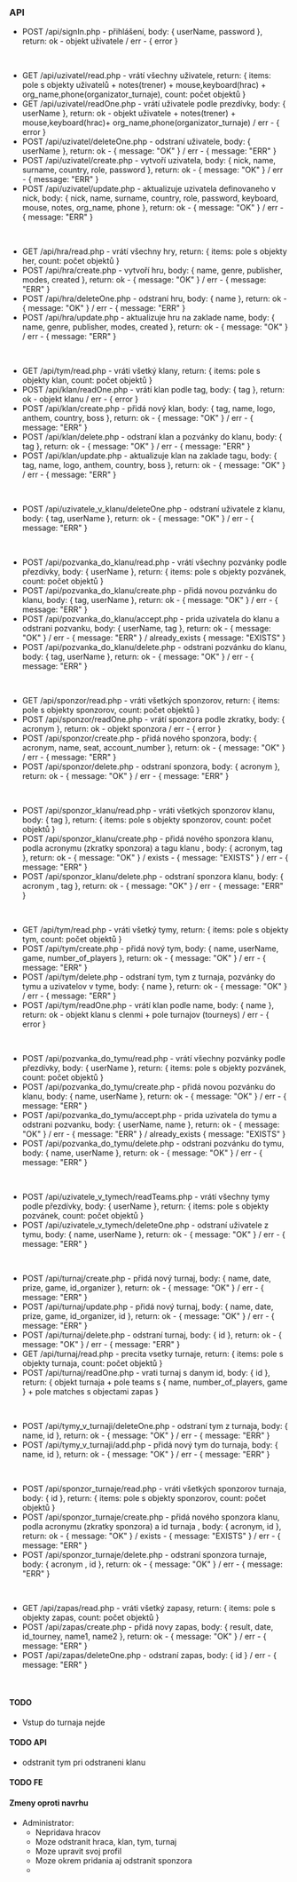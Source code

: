 ### API

- POST /api/signIn.php - přihlášení, body: { userName, password }, return: ok - objekt uživatele / err - { error }

<br />

- GET /api/uzivatel/read.php - vrátí všechny uživatele, return: { items: pole s objekty uživatelů + notes(trener) + mouse,keyboard(hrac) + org_name,phone(organizator_turnaje), count: počet objektů }
- GET /api/uzivatel/readOne.php - vrátí uživatele podle prezdívky, body: { userName }, return: ok - objekt uživatele + notes(trener) + mouse,keyboard(hrac)+ org_name,phone(organizator_turnaje) / err - { error }
- POST /api/uzivatel/deleteOne.php - odstraní uživatele, body: { userName }, return: ok - { message: "OK" } / err - { message: "ERR" }
- POST /api/uzivatel/create.php - vytvoří uzivatela, body: { nick, name, surname, country, role, password }, return: ok - { message: "OK" } / err - { message: "ERR" }
- POST /api/uzivatel/update.php - aktualizuje uzivatela definovaneho v nick, body: { nick, name, surname, country, role, password, keyboard, mouse, notes, org_name, phone }, return: ok - { message: "OK" } / err - { message: "ERR" }

<br />

- GET /api/hra/read.php - vrátí všechny hry, return: { items: pole s objekty her, count: počet objektů }
- POST /api/hra/create.php - vytvoří hru, body: { name, genre, publisher, modes, created }, return: ok - { message: "OK" } / err - { message: "ERR" }
- POST /api/hra/deleteOne.php - odstraní hru, body: { name }, return: ok - { message: "OK" } / err - { message: "ERR" }
- POST /api/hra/update.php - aktualizuje hru na zaklade name, body: { name, genre, publisher, modes, created }, return: ok - { message: "OK" } / err - { message: "ERR" }

<br />

- GET /api/tym/read.php - vráti všetký klany, return: { items: pole s objekty klan, count: počet objektů }
- POST /api/klan/readOne.php - vrátí klan podle tag, body: { tag }, return: ok - objekt klanu / err - { error }
- POST /api/klan/create.php - přidá nový klan, body: { tag, name, logo, anthem, country, boss }, return: ok - { message: "OK" } / err - { message: "ERR" }
- POST /api/klan/delete.php - odstraní klan a pozvánky do klanu, body: { tag }, return: ok - { message: "OK" } / err - { message: "ERR" }
- POST /api/klan/update.php - aktualizuje klan na zaklade tagu, body: { tag, name, logo, anthem, country, boss }, return: ok - { message: "OK" } / err - { message: "ERR" }

<br />

- POST /api/uzivatele_v_klanu/deleteOne.php - odstraní uživatele z klanu, body: { tag, userName }, return: ok - { message: "OK" } / err - { message: "ERR" }

<br />

- POST /api/pozvanka_do_klanu/read.php - vrátí všechny pozvánky podle přezdívky, body: { userName }, return: { items: pole s objekty pozvánek, count: počet objektů }
- POST /api/pozvanka_do_klanu/create.php - přidá novou pozvánku do klanu, body: { tag, userName }, return: ok - { message: "OK" } / err - { message: "ERR" }
- POST /api/pozvanka_do_klanu/accept.php - prida uzivatela do klanu a odstrani pozvanku, body: { userName, tag }, return: ok - { message: "OK" } / err - { message: "ERR" } / already_exists { message: "EXISTS" }
- POST /api/pozvanka_do_klanu/delete.php - odstrani pozvánku do klanu, body: { tag, userName }, return: ok - { message: "OK" } / err - { message: "ERR" }

<br />

- GET /api/sponzor/read.php - vráti všetkých sponzorov, return: { items: pole s objekty sponzorov, count: počet objektů }
- POST /api/sponzor/readOne.php - vrátí sponzora podle zkratky, body: { acronym }, return: ok - objekt sponzora / err - { error }
- POST /api/sponzor/create.php - přidá nového sponzora, body: { acronym, name, seat, account_number }, return: ok - { message: "OK" } / err - { message: "ERR" }
- POST /api/sponzor/delete.php - odstraní sponzora, body: { acronym }, return: ok - { message: "OK" } / err - { message: "ERR" }

<br />

- POST /api/sponzor_klanu/read.php - vráti všetkých sponzorov klanu, body: { tag }, return: { items: pole s objekty sponzorov, count: počet objektů }
- POST /api/sponzor_klanu/create.php - přidá nového sponzora klanu, podla acronymu (zkratky sponzora) a tagu klanu , body: { acronym, tag }, return: ok - { message: "OK" } / exists - { message: "EXISTS" }  / err - { message: "ERR" }
- POST /api/sponzor_klanu/delete.php - odstraní sponzora klanu, body: { acronym , tag }, return: ok - { message: "OK" } / err - { message: "ERR" }

<br />

- GET /api/tym/read.php - vráti všetký tymy, return: { items: pole s objekty tym, count: počet objektů }
- POST /api/tym/create.php - přidá nový tym, body: { name, userName, game, number_of_players }, return: ok - { message: "OK" } / err - { message: "ERR" }
- POST /api/tym/delete.php - odstraní tym, tym z turnaja, pozvánky do tymu a uzivatelov v tyme, body: { name }, return: ok - { message: "OK" } / err - { message: "ERR" }
- POST /api/tym/readOne.php - vrátí klan podle name, body: { name }, return: ok - objekt klanu s clenmi + pole turnajov (tourneys)  / err - { error }

<br />

- POST /api/pozvanka_do_tymu/read.php - vrátí všechny pozvánky podle přezdívky, body: { userName }, return: { items: pole s objekty pozvánek, count: počet objektů }
- POST /api/pozvanka_do_tymu/create.php - přidá novou pozvánku do klanu, body: { name, userName }, return: ok - { message: "OK" } / err - { message: "ERR" }
- POST /api/pozvanka_do_tymu/accept.php - prida uzivatela do tymu a odstrani pozvanku, body: { userName, name }, return: ok - { message: "OK" } / err - { message: "ERR" } / already_exists { message: "EXISTS" }
- POST /api/pozvanka_do_tymu/delete.php - odstrani pozvánku do tymu, body: { name, userName }, return: ok - { message: "OK" } / err - { message: "ERR" }

<br />

- POST /api/uzivatele_v_tymech/readTeams.php - vrátí všechny tymy podle přezdívky, body: { userName }, return: { items: pole s objekty pozvánek, count: počet objektů }
- POST /api/uzivatele_v_tymech/deleteOne.php - odstraní uživatele z tymu, body: { name, userName }, return: ok - { message: "OK" } / err - { message: "ERR" }

<br />

- POST /api/turnaj/create.php - přidá nový turnaj, body: { name, date, prize, game, id_organizer }, return: ok - { message: "OK" } / err - { message: "ERR" }
- POST /api/turnaj/update.php - přidá nový turnaj, body: { name, date, prize, game, id_organizer, id }, return: ok - { message: "OK" } / err - { message: "ERR" }
- POST /api/turnaj/delete.php - odstraní turnaj, body: { id }, return: ok - { message: "OK" } / err - { message: "ERR" }
- GET /api/turnaj/read.php - precita vsetky turnaje, return: { items: pole s objekty turnaja, count: počet objektů }
- POST /api/turnaj/readOne.php - vrati turnaj s danym id, body: { id }, return: { objekt turnaja + pole teams s { name, number_of_players, game } + pole matches s objectami zapas }

<br />

- POST /api/tymy_v_turnaji/deleteOne.php - odstraní tym z turnaja, body: { name, id }, return: ok - { message: "OK" } / err - { message: "ERR" }
- POST /api/tymy_v_turnaji/add.php - přidá nový tym do turnaja, body: { name, id }, return: ok - { message: "OK" } / err - { message: "ERR" }

<br />

- POST /api/sponzor_turnaje/read.php - vráti všetkých sponzorov turnaja, body: { id }, return: { items: pole s objekty sponzorov, count: počet objektů }
- POST /api/sponzor_turnaje/create.php - přidá nového sponzora klanu, podla acronymu (zkratky sponzora) a id turnaja , body: { acronym, id }, return: ok - { message: "OK" } / exists - { message: "EXISTS" }  / err - { message: "ERR" }
- POST /api/sponzor_turnaje/delete.php - odstraní sponzora turnaje, body: { acronym , id }, return: ok - { message: "OK" } / err - { message: "ERR" }

<br />

- GET /api/zapas/read.php - vráti všetký zapasy, return: { items: pole s objekty zapas, count: počet objektů }
- POST /api/zapas/create.php - přidá novy zapas, body: { result, date, id_tourney, name1, name2 }, return: ok - { message: "OK" } / err - { message: "ERR" }
- POST /api/zapas/deleteOne.php - odstraní zapas, body: { id } / err - { message: "ERR" }

<br />

#### TODO
- Vstup do turnaja nejde

#### TODO API
- odstranit tym pri odstraneni klanu

#### TODO FE

#### Zmeny oproti navrhu
- Administrator:
  - Nepridava hracov
  - Moze odstranit hraca, klan, tym, turnaj
  - Moze upravit svoj profil
  - Moze okrem pridania aj odstranit sponzora
  - 
